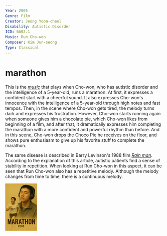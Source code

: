 ```yaml
---
Year: 2005
Genre: Film
Creator: Jeong Yoon-cheol
Disability: Autistic Disorder
ICD: 6A02.1
Music: Run Cho-won
Composer: Kim Jun-seong
Type: Classical
---
```


# marathon

This is the [*music*](https://www.youtube.com/watch?v=6nM9hL95LzA) that plays when Cho-won, who has autistic disorder and the intelligence of a 5-year-old, runs a marathon. At first, it expresses a confident start with a cheerful sound. It also expresses Cho-won's innocence with the intelligence of a 5-year-old through high notes and fast tempos. Then, in the scene where Cho-won gets tired, the melody turns dark and expresses his frustration. However, Cho-won starts running again when someone gives him a chocolate pie, which Cho-won likes from beginning of a film, and after that, it dramatically expresses him completing the marathon with a more confident and powerful rhythm than before. And in this scene, Cho-won drops the Choco Pie he receives on the floor, and shows pure enthusiasm to give up his favorite stuff to complete the marathon.

The same disease is described in Barry Levinson's 1988 film [*Rain man*](ahn_ire.md). According to the explanation of this article, autistic patients find a sense of stability in repetition. When looking at Run Cho-won in this aspect, it can be seen that Run Cho-won also has a repetitive melody. Although the melody changes from time to time, there is a continuous melody.

<img src="./oh_juhyung_img.png" alt="image depicting Autistic Disorder" style="width:20%;" />
